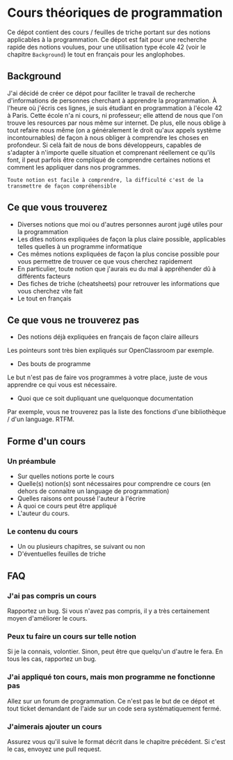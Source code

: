 # Cours théoriques de programmation

Ce dépot contient des cours / feuilles de triche portant sur des notions applicables à la
programmation. Ce dépot est fait pour une recherche rapide des notions voulues, pour une
utilisation type école 42 (voir le chapitre `Background`) le tout en français pour les anglophobes.


## Background

J'ai décidé de créer ce dépot pour faciliter le travail de recherche d'informations de personnes
cherchant à apprendre la programmation. À l'heure où j'écris ces lignes, je suis étudiant en
programmation à l'école 42 à Paris. Cette école n'a ni cours, ni professeur; elle attend de nous
que l'on trouve les resources par nous même sur internet. De plus, elle nous oblige à tout refaire
nous même (on a généralement le droit qu'aux appels système incontournables) de façon à nous obliger
à comprendre les choses en profondeur. Si celà fait de nous de bons développeurs, capables de
s'adapter à n'importe quelle situation et comprenant réellement ce qu'ils font, il peut parfois être
compliqué de comprendre certaines notions et comment les appliquer dans nos programmes.

`Toute notion est facile à comprendre, la difficulté c'est de la transmettre de façon compréhensible`


## Ce que vous trouverez

* Diverses notions que moi ou d'autres personnes auront jugé utiles pour la programmation
* Les dites notions expliquées de façon la plus claire possible, applicables telles quelles à un
programme informatique
* Ces mêmes notions expliquées de façon la plus concise possible pour vous permettre de trouver ce
que vous cherchez rapidement
* En particulier, toute notion que j'aurais eu du mal à appréhender dû à différents facteurs
* Des fiches de triche (cheatsheets) pour retrouver les informations que vous cherchez vite fait
* Le tout en français


## Ce que vous ne trouverez pas

* Des notions déjà expliquées en français de façon claire ailleurs

Les pointeurs sont très bien expliqués sur OpenClassroom par exemple.

* Des bouts de programme

Le but n'est pas de faire vos programmes à votre place, juste de vous apprendre ce qui vous est
nécessaire.

* Quoi que ce soit dupliquant une quelquonque documentation

Par exemple, vous ne trouverez pas la liste des fonctions d'une bibliothèque / d'un language. RTFM.


## Forme d'un cours

### Un préambule

* Sur quelles notions porte le cours
* Quelle(s) notion(s) sont nécessaires pour comprendre ce cours (en dehors de connaitre un language
de programmation)
* Quelles raisons ont poussé l'auteur à l'écrire
* À quoi ce cours peut être appliqué
* L'auteur du cours.

### Le contenu du cours

* Un ou plusieurs chapitres, se suivant ou non
* D'éventuelles feuilles de triche


## FAQ

### J'ai pas compris un cours

Rapportez un bug. Si vous n'avez pas compris, il y a très certainement moyen d'améliorer le cours.

### Peux tu faire un cours sur telle notion

Si je la connais, volontier. Sinon, peut être que quelqu'un d'autre le fera. En tous les cas,
rapportez un bug.

### J'ai appliqué ton cours, mais mon programme ne fonctionne pas

Allez sur un forum de programmation. Ce n'est pas le but de ce dépot et tout ticket demandant de
l'aide sur un code sera systématiquement fermé.

### J'aimerais ajouter un cours

Assurez vous qu'il suive le format décrit dans le chapitre précédent. Si c'est le cas, envoyez une
pull request.
